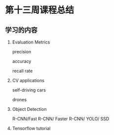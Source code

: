 # 第十三周课程总结

## 学习的内容

1. Evaluation Metrics

   precision

   accuracy

   recall rate

2. CV applications

   self-driving cars

   drones

3. Object Detection

   R-CNN/Fast R-CNN/ Faster R-CNN/ YOLO/ SSD

4. Tensorflow tutorial
